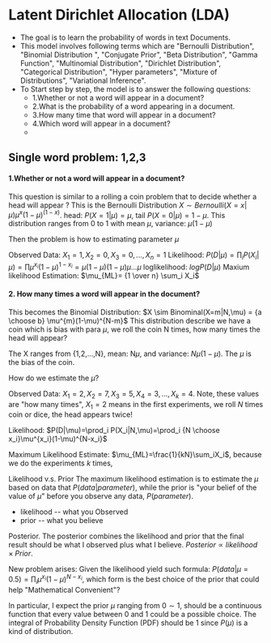 # Latent Dirichlet Allocation (LDA)
* The goal is to learn the probability of words in text Documents.
* This model involves following terms which are "Bernoulli Distribution", "Binomial Distribution ", "Conjugate Prior", "Beta Distribution", "Gamma Function", "Multinomial Distribution", "Dirichlet Distribution", "Categorical Distribution", "Hyper parameters", "Mixture of Distributions", "Variational Inference".
* To Start step by step, the model is to answer the following questions:
    * 1.Whether or not a word will appear in a document?
    * 2.What is the probability of a word appearing in a document.
    * 3.How many time that word will appear in a document?
    * 4.Which word will appear in a document?
    *
## Single word problem: 1,2,3
####  1.Whether or not a word will appear in a document?
This question is similar to a rolling a coin problem that to decide whether a head will appear ?
This is the Bernoulli Distribution $X \sim Bernoulli(X=x|\mu)\mu^{x}(1-\mu)^{(1-x)}$.
head: $P(X=1|\mu)=\mu$, tail $P(X=0|\mu)=1-\mu$. This distribution ranges from 0 to 1 with mean $\mu$, variance: $\mu(1-\mu)$

Then the problem is how to estimating parameter $\mu$

Observed Data: $X_1=1,X_2=0,X_3=0,...,X_n=1$
Likelihood: $P(D|\mu)= \prod_i P(X_i|\mu)=\prod \mu^{x_i}(1-\mu)^{1-x_i} = \mu(1-\mu)(1-\mu)\mu...\mu$
loglikelihood: $logP(D|\mu)$
Maxium likelihood Estimation: $\mu_{ML}= {1 \over n} \sum_i X_i$
#### 2. How many times a word will appear in the document?
This becomes the Binomial Distribution: $X \sim Binominal(X=m|N,\mu) = {a \choose b} \mu^{m}(1-\mu)^{N-m}$
This distribution describe we have a coin which is bias with para $\mu$, we roll the coin N times, how many times the head will appear?

The X ranges from {1,2,...,N}, mean: N$\mu$, and variance: $N\mu(1-\mu)$. The $\mu$ is the bias of the coin.

How do we estimate the $\mu$?

Observed Data: $X_1=2,X_2=7,X_3=5,X_4=3,...,X_k=4$. Note, these values are "how many times", $X_1=2$ means in the first experiments, we roll $N$ times coin or dice, the head appears twice!

Likelihood: $P(D|\mu)=\prod_i P(X_i|N,\mu)=\prod_i {N \choose x_i}\mu^{x_i}(1-\mu)^{N-x_i}$

Maximum Likelihood Estimate: $\mu_{ML}=\frac{1}{kN}\sum_iX_i$, because we do the experiments $k$ times,

Likelihood v.s. Prior The maximum likelihood estimation is to estimate the $\mu$ based on data that $P(data|parameter)$, while the prior is "your belief of the value of $\mu$" before you observe any data, $P(parameter)$.
* likelihood -- what you Observed
* prior -- what you believe

Posterior. The posterior combines the likelihood and prior that the final result should be what I observed plus what I believe. $Posterior \propto likelihood \times Prior$.

New problem arises: Given the likelihood yield such formula: $P(data|\mu= 0.5) = \prod_i \mu^{x_i}(1-\mu)^{N-x_i}$, which form is the best choice of the prior that could help "Mathematical Convenient"?

In particular, I expect the prior $\mu$ ranging from $0 \sim 1$, should be a continuous function that every value between 0 and 1 could be a possible choice.
The integral of Probability Density Function (PDF) should be 1 since $P(\mu)$ is a kind of distribution.

 
